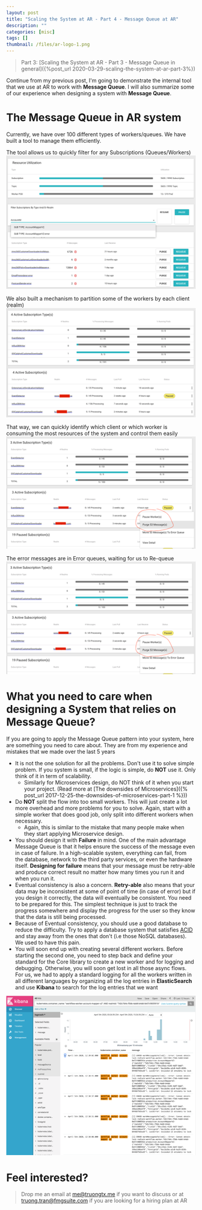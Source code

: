 ```yaml
---
layout: post
title: "Scaling the System at AR - Part 4 - Message Queue at AR"
description: ""
categories: [misc]
tags: []
thumbnail: /files/ar-logo-1.png
---
```


> Part 3:
> [Scaling the System at AR - Part 3 - Message Queue in general]({%post_url 2020-03-29-scaling-the-system-at-ar-part-3%})

Continue from my previous post, I'm going to demonstrate the internal tool that we use at AR to work
with **Message Queue**. I will also summarize some of our experience when designing a system with
**Message Queue**.

# The Message Queue in AR system

Currently, we have over 100 different types of workers/queues. We have built a tool to
manage them efficiently.

The tool allows us to quickly filter for any Subscriptions (Queues/Workers)
![MessageBus](/files/2020-03-15-message-queue/message-bus-1.png)

<!-- more -->

We also built a mechanism to partition some of the workers by each client (realm)
![MessageBus](/files/2020-03-15-message-queue/message-bus-2.png)

That way, we can quickly identify which client or which worker is consuming the most resources of
the system and control them easily
![MessageBus](/files/2020-03-15-message-queue/message-bus-3.png)

The error messages are in Error queues, waiting for us to Re-queue
![MessageBus](/files/2020-03-15-message-queue/message-bus-3.png)

# What you need to care when designing a System that relies on Message Queue?

If you are going to apply the Message Queue pattern into your system, here are something you need to
care about. They are from my experience and mistakes that we made over the last 5 years

- It is not the one solution for all the problems. Don't use it to solve simple problem. If you
  system is small, if the logic is simple, do **NOT** use it. Only think of it in term of scalability.
  - Similarly for Microservices design, do NOT think of it when you start your project.
  (Read more at [The downsides of Microservices]({% post_url 2017-12-25-the-downsides-of-microservices-part-1 %}))
- Do **NOT** split the flow into too small workers. This will just create a lot more overhead and more
  problems for you to solve. Again, start with a simple worker that does good job, only split into
  different workers when necessary.
  - Again, this is similar to the mistake that many people make when they start applying
    Microservice design.
- You should design it with **Failure** in mind. One of the main advantage Message Queue is that it
  helps ensure the success of the message even in case of failure. In a high-scalable
  system, everything can fail, from the database, network to the third party services, or even the
  hardware itself. **Designing for failure** means that your message must be retry-able and produce
  correct result no matter how many times you run it and when you run it.
- Eventual consistency is also a concern. **Retry-able** also means that your data may be inconsistent at
  some of point of time (in case of error) but if you design it correctly, the data will
  eventually be consistent. You need to be prepared for this. The simplest technique is just to track
  the progress somewhere and display the progress for the user so they know that the data is still
  being processed.
- Because of Eventual consistency, you should use a good database to reduce the difficulty.
  Try to apply a
  database system that satisfies [ACID](https://en.wikipedia.org/wiki/ACID) and stay away from the
  ones that don't (i.e those NoSQL databases). We used to have this pain.
- You will soon end up with creating several different workers. Before starting the second one,
  you need to step back and define your standard for the Core library to create a new worker and for
  logging and debugging. Otherwise, you will soon get lost in all those async flows. For us, we had
  to apply a standard logging for all the workers written in all different languages by organizing all
  the log entries in **ElasticSearch** and use **Kibana** to search for the log entries that we want

![Logs](/files/2020-03-15-message-queue/logs.png)

# Feel interested?

> Drop me an email at [me@truongtx.me](mailto:me@truongtx.me) if you want to discuss or at
> [truong.tran@fmgsuite.com](mailto:truong.tran@fmgsuite.com) if you are looking for a hiring plan
> at AR
